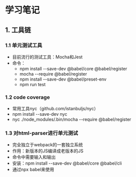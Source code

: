 # 学习笔记

## 1. 工具链
  ### 1.1 单元测试工具
   - 目前流行的测试工具：Mocha和Jest
   - 命令：
      - npm install --save-dev @babel/core @babel/register
      - mocha --require @babel/register
      - npm install --save-dev @babel/preset-env
      - npm run test
  ### 1.2 code coverage
   - 常用工具nyc（github.com/istanbuljs/nyc）
   - npm install --save-dev nyc
   - nyc ./node_modules/.bin/mocha --require @babel/register
  ### 1.3 对html-parser进行单元测试
   - 完全独立于webpack的一套独立系统
   - 作用：新版本的JS编译成老版本的JS
   - 命令中需要输入和输出
   - 安装：npm install --save-dev @babel/core @babel/cli
   - 通过npx babel来使用